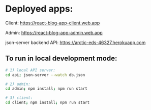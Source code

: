 # Deployed apps:

Client: https://react-blog-app-client.web.app

Admin: https://react-blog-app-admin.web.app

json-server backend API: https://arctic-eds-46327.herokuapp.com


## To run in local development mode:

``` bash
# 1) local API server:
cd api; json-server --watch db.json

# 2) admin:
cd admin; npm install; npm run start

# 3) client:
cd client; npm install; npm run start
```
